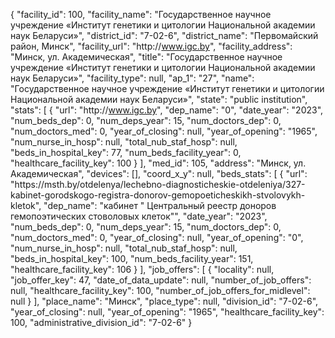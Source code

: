 {
    "facility_id": 100,
    "facility_name": "Государственное научное учреждение «Институт генетики и цитологии Национальной академии наук Беларуси»",
    "district_id": "7-02-6",
    "district_name": "Первомайский район, Минск",
    "facility_url": "http:\/\/www.igc.by",
    "facility_address": "Минск, ул. Академическая",
    "title": "Государственное научное учреждение «Институт генетики и цитологии Национальной академии наук Беларуси»",
    "facility_type": null,
    "ap_1": "27",
    "name": "Государственное научное учреждение «Институт генетики и цитологии Национальной академии наук Беларуси»",
    "state": "public institution",
    "stats": [
        {
            "url": "http:\/\/www.igc.by",
            "dep_name": "0",
            "date_year": "2023",
            "num_beds_dep": 0,
            "num_deps_year": 15,
            "num_doctors_dep": 0,
            "num_doctors_med": 0,
            "year_of_closing": null,
            "year_of_opening": "1965",
            "num_nurse_in_hosp": null,
            "total_nub_staf_hosp": null,
            "beds_in_hospital_key": 77,
            "num_beds_facility_year": 0,
            "healthcare_facility_key": 100
        }
    ],
    "med_id": 105,
    "address": "Минск, ул. Академическая",
    "devices": [],
    "coord_x_y": null,
    "beds_stats": [
        {
            "url": "https:\/\/msth.by\/otdelenya\/lechebno-diagnosticheskie-otdeleniya\/327-kabinet-gorodskogo-registra-donorov-gemopoeticheskikh-stvolovykh-kletok",
            "dep_name": "кабинет \" Центральный реестр доноров гемопоэтических стоволовых клеток\"",
            "date_year": "2023",
            "num_beds_dep": 0,
            "num_deps_year": 15,
            "num_doctors_dep": 0,
            "num_doctors_med": 0,
            "year_of_closing": null,
            "year_of_opening": "0",
            "num_nurse_in_hosp": null,
            "total_nub_staf_hosp": null,
            "beds_in_hospital_key": 100,
            "num_beds_facility_year": 151,
            "healthcare_facility_key": 106
        }
    ],
    "job_offers": [
        {
            "locality": null,
            "job_offer_key": 47,
            "date_of_data_update": null,
            "number_of_job_offers": null,
            "healthcare_facility_key": 100,
            "number_of_job_offers_for_midlevel": null
        }
    ],
    "place_name": "Минск",
    "place_type": null,
    "division_id": "7-02-6",
    "year_of_closing": null,
    "year_of_opening": "1965",
    "healthcare_facility_key": 100,
    "administrative_division_id": "7-02-6"
}